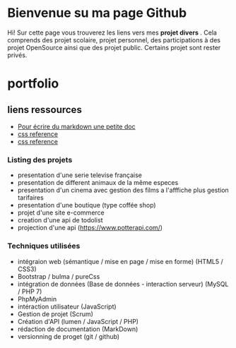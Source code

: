 # Bienvenue su ma page Github

Hi! Sur cette page vous trouverez les liens vers mes **projet divers** . Cela comprends des projet scolaire, projet personnel, des participations à des projet OpenSource ainsi que des projet public. Certains projet sont rester privés.

# portfolio

## liens ressources

- [Pour écrire du markdown une petite doc](https://stackedit.io/app#)
- [css reference](https://cssreference.io/)
- [css reference](https://htmlreference.io/)

### Listing des projets  

- presentation d'une serie televise française  
- presentation de different animaux de la même especes
- presentation d'un cinema avec gestion des films a l'afffiche plus gestion tarifaires
- presentation d'une boutique (type coffée shop)
- projet d'une site e-commerce
- creation d'une api de todolist
- projection d'une api (https://www.potterapi.com/)
  

### Techniques utilisées 

- intégraion web (sémantique / mise en page / mise en forme) (HTML5 / CSS3)
- Bootstrap / bulma / pureCss
- intégration de données (Base de données - interaction serveur) (MySQL / PHP 7)
- PhpMyAdmin
- intéraction utilisateur (JavaScript)
- Gestion de projet (Scrum)
- Création d'API (lumen / JavaScript / PHP)
- rédaction de documentation (MarkDown)
- versionning de proget (git / github)
